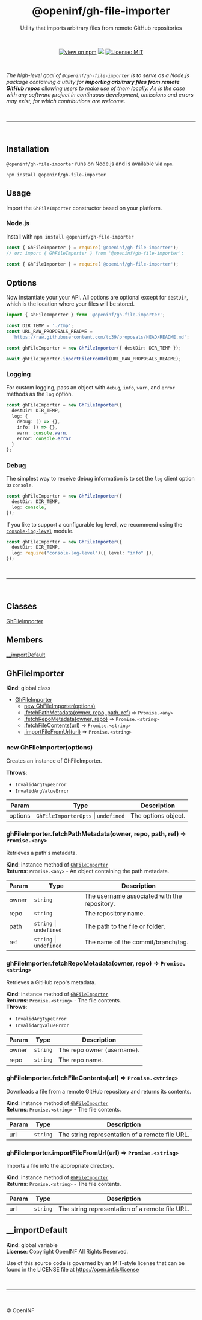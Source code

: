 <h1 align="center">@openinf/gh-file-importer</h1>

<p align="center">Utility that imports arbitrary files from remote GitHub repositories</p>

<br />

<p align="center">
  <a href="https://www.npmjs.com/package/@openinf/gh-file-importer"><img src="https://img.shields.io/npm/v/@openinf/gh-file-importer?style=plastic" alt="view on npm" /></a>
  <img src="https://img.shields.io/github/languages/top/openinf/gh-file-importer?color=blue&style=plastic" />
  <a href="https://opensource.org/licenses/MIT"><img src="https://img.shields.io/github/license/openinf/openinf.github.io?color=blue&style=plastic" alt="License: MIT" /></a>
</p>

<br />

_The high-level goal of `@openinf/gh-file-importer` is to serve as a Node.js
package containing a utility for **importing arbitrary files from remote GitHub
repos** allowing users to make use of them locally. As is the case with any
software project in continuous development, omissions and errors may exist, for
which contributions are welcome._

<br />

---

<br />

## Installation

`@openinf/gh-file-importer` runs on Node.js and is available via `npm`.

```shell
npm install @openinf/gh-file-importer
```

## Usage

Import the `GhFileImporter` constructor based on your platform.

### Node.js

Install with `npm install @openinf/gh-file-importer`

```ts
const { GhFileImporter } = require('@openinf/gh-file-importer');
// or: import { GhFileImporter } from '@openinf/gh-file-importer';

const { GhFileImporter } = require('@openinf/gh-file-importer');
```

## Options

Now instantiate your your API. All options are optional except for `destDir`, which is the location
where your files will be stored.

```ts
import { GhFileImporter } from '@openinf/gh-file-importer';

const DIR_TEMP = './tmp';
const URL_RAW_PROPOSALS_README =
  'https://raw.githubusercontent.com/tc39/proposals/HEAD/README.md';

const ghFileImporter = new GhFileImporter({ destDir: DIR_TEMP });

await ghFileImporter.importFileFromUrl(URL_RAW_PROPOSALS_README);
```

### Logging

For custom logging, pass an object with `debug`, `info`, `warn`, and `error` methods as the `log` option.

```ts
const ghFileImporter = new GhFileImporter({
  destDir: DIR_TEMP,
  log: {
    debug: () => {},
    info: () => {},
    warn: console.warn,
    error: console.error
  }
};
```

### Debug

The simplest way to receive debug information is to set the `log` client option to `console`.

```ts
const ghFileImporter = new GhFileImporter({
  destDir: DIR_TEMP,
  log: console,
});
```

If you like to support a configurable log level, we recommend using the
[`console-log-level`](https://github.com/watson/console-log-level) module.

```ts
const ghFileImporter = new GhFileImporter({
  destDir: DIR_TEMP,
  log: require("console-log-level")({ level: "info" }),
});
```

<br />

---

<br />

## Classes

<dl>
<dt><a href="#GhFileImporter">GhFileImporter</a></dt>
<dd></dd>
</dl>

## Members

<dl>
<dt><a href="#__importDefault">__importDefault</a></dt>
<dd></dd>
</dl>

<a name="GhFileImporter"></a>

## GhFileImporter
**Kind**: global class  

* [GhFileImporter](#GhFileImporter)
    * [new GhFileImporter(options)](#new_GhFileImporter_new)
    * [.fetchPathMetadata(owner, repo, path, ref)](#GhFileImporter+fetchPathMetadata) ⇒ <code>Promise.&lt;any&gt;</code>
    * [.fetchRepoMetadata(owner, repo)](#GhFileImporter+fetchRepoMetadata) ⇒ <code>Promise.&lt;string&gt;</code>
    * [.fetchFileContents(url)](#GhFileImporter+fetchFileContents) ⇒ <code>Promise.&lt;string&gt;</code>
    * [.importFileFromUrl(url)](#GhFileImporter+importFileFromUrl) ⇒ <code>Promise.&lt;string&gt;</code>

<a name="new_GhFileImporter_new"></a>

### new GhFileImporter(options)
Creates an instance of GhFileImporter.

**Throws**:

- <code>InvalidArgTypeError</code> 
- <code>InvalidArgValueError</code> 


| Param | Type | Description |
| --- | --- | --- |
| options | <code>GhFileImporterOpts</code> \| <code>undefined</code> | The options object. |

<a name="GhFileImporter+fetchPathMetadata"></a>

### ghFileImporter.fetchPathMetadata(owner, repo, path, ref) ⇒ <code>Promise.&lt;any&gt;</code>
Retrieves a path's metadata.

**Kind**: instance method of [<code>GhFileImporter</code>](#GhFileImporter)  
**Returns**: <code>Promise.&lt;any&gt;</code> - An object containing the path metadata.  

| Param | Type | Description |
| --- | --- | --- |
| owner | <code>string</code> | The username associated with the repository. |
| repo | <code>string</code> | The repository name. |
| path | <code>string</code> \| <code>undefined</code> | The path to the file or folder. |
| ref | <code>string</code> \| <code>undefined</code> | The name of the commit/branch/tag. |

<a name="GhFileImporter+fetchRepoMetadata"></a>

### ghFileImporter.fetchRepoMetadata(owner, repo) ⇒ <code>Promise.&lt;string&gt;</code>
Retrieves a GitHub repo's metadata.

**Kind**: instance method of [<code>GhFileImporter</code>](#GhFileImporter)  
**Returns**: <code>Promise.&lt;string&gt;</code> - The file contents.  
**Throws**:

- <code>InvalidArgTypeError</code> 
- <code>InvalidArgValueError</code> 


| Param | Type | Description |
| --- | --- | --- |
| owner | <code>string</code> | The repo owner (username). |
| repo | <code>string</code> | The repo name. |

<a name="GhFileImporter+fetchFileContents"></a>

### ghFileImporter.fetchFileContents(url) ⇒ <code>Promise.&lt;string&gt;</code>
Downloads a file from a remote GitHub repository and returns its contents.

**Kind**: instance method of [<code>GhFileImporter</code>](#GhFileImporter)  
**Returns**: <code>Promise.&lt;string&gt;</code> - The file contents.  

| Param | Type | Description |
| --- | --- | --- |
| url | <code>string</code> | The string representation of a remote file URL. |

<a name="GhFileImporter+importFileFromUrl"></a>

### ghFileImporter.importFileFromUrl(url) ⇒ <code>Promise.&lt;string&gt;</code>
Imports a file into the appropriate directory.

**Kind**: instance method of [<code>GhFileImporter</code>](#GhFileImporter)  
**Returns**: <code>Promise.&lt;string&gt;</code> - The file contents.  

| Param | Type | Description |
| --- | --- | --- |
| url | <code>string</code> | The string representation of a remote file URL. |

<a name="__importDefault"></a>

## \_\_importDefault
**Kind**: global variable  
**License**: Copyright OpenINF All Rights Reserved.

Use of this source code is governed by an MIT-style license that can be
found in the LICENSE file at https://open.inf.is/license  

<br />

---

<br />

&copy; OpenINF
